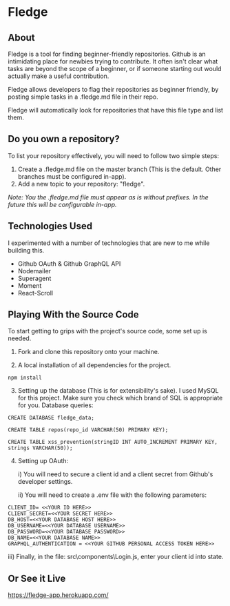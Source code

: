 # Fledge

## About

Fledge is a tool for finding beginner-friendly repositories.
Github is an intimidating place for newbies trying to contribute.
It often isn't clear what tasks are beyond the scope of a beginner,
or if someone starting out would actually make a useful contribution.

Fledge allows developers to flag their repositories as beginner friendly,
by posting simple tasks in a .fledge.md file in their repo.

Fledge will automatically look for repositories that have this file type and list
them.

## Do you own a repository?

To list your repository effectively, you will need to follow two simple steps:

1. Create a .fledge.md file on the master branch (This is the default. Other branches must be configured in-app).
2. Add a new topic to your repository: "fledge".

_Note: You the .fledge.md file must appear as is without prefixes. In the future this will be configurable in-app._

## Technologies Used

I experimented with a number of technologies that are new to me while building this.

- Github OAuth & Github GraphQL API
- Nodemailer
- Superagent
- Moment
- React-Scroll

## Playing With the Source Code

To start getting to grips with the project's source code, some set up is needed.

1. Fork and clone this repository onto your machine.

2. A local installation of all dependencies for the project.

```
npm install
```

3. Setting up the database (This is for extensibility's sake).
   I used MySQL for this project. Make sure you check which brand of SQL is appropriate for you.
   Database queries:

```
CREATE DATABASE fledge_data;

CREATE TABLE repos(repo_id VARCHAR(50) PRIMARY KEY);

CREATE TABLE xss_prevention(stringID INT AUTO_INCREMENT PRIMARY KEY, strings VARCHAR(50));

```

4. Setting up OAuth:

   i) You will need to secure a client id and a client secret from Github's developer settings.

   ii) You will need to create a .env file with the following parameters:

```
CLIENT_ID= <<YOUR ID HERE>>
CLIENT_SECRET=<<YOUR SECRET HERE>>
DB_HOST=<<YOUR DATABASE HOST HERE>>
DB_USERNAME=<<YOUR DATABASE USERNAME>>
DB_PASSWORD=<<YOUR DATABASE PASSWORD>>
DB_NAME=<<YOUR DATABASE NAME>>
GRAPHQL_AUTHENTICATION = <<YOUR GITHUB PERSONAL ACCESS TOKEN HERE>>
```

iii) Finally, in the file: src\components\Login.js, enter your client id into state.

## Or See it Live

https://fledge-app.herokuapp.com/
